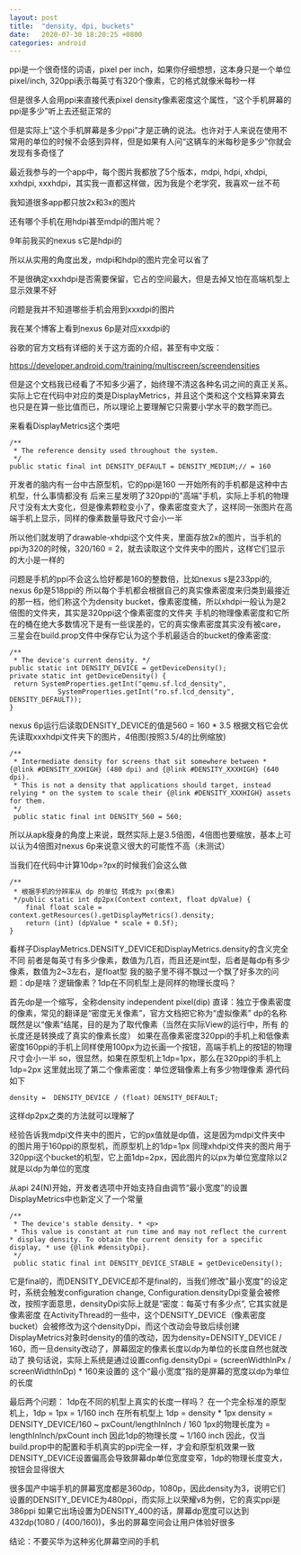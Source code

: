 ```yaml
---
layout: post
title:  "density, dpi, buckets"
date:   2020-07-30 18:20:25 +0800
categories: android
---
```

ppi是一个很奇怪的词语，pixel per inch，如果你仔细想想，这本身只是一个单位pixel/inch, 320ppi表示每英寸有320个像素，它的格式就像米每秒一样

但是很多人会用ppi来直接代表pixel density像素密度这个属性，“这个手机屏幕的ppi是多少”听上去还挺正常的

但是实际上“这个手机屏幕是多少ppi”才是正确的说法。也许对于人来说在使用不常用的单位的时候不会感到异样，但是如果有人问“这辆车的米每秒是多少”你就会发现有多奇怪了

  

最近我参与的一个app中，每个图片我都放了5个版本，mdpi, hdpi, xhdpi, xxhdpi, xxxhdpi，其实我一直都这样做，因为我是个老学究，我喜欢一丝不苟

我知道很多app都只放2x和3x的图片

还有哪个手机在用hdpi甚至mdpi的图片呢？

9年前我买的nexus s它是hdpi的

所以从实用的角度出发，mdpi和hdpi的图片完全可以省了

不是很确定xxxhdpi是否需要保留，它占的空间最大，但是去掉又怕在高端机型上显示效果不好

  

问题是我并不知道哪些手机会用到xxxdpi的图片

我在某个博客上看到nexus 6p是对应xxxdpi的

  

谷歌的官方文档有详细的关于这方面的介绍，甚至有中文版：

https://developer.android.com/training/multiscreen/screendensities

但是这个文档我已经看了不知多少遍了，始终理不清这各种名词之间的真正关系。实际上它在代码中对应的类是DisplayMetrics，并且这个类和这个文档算来算去
也只是在算一些比值而已，所以理论上要理解它只需要小学水平的数学而已。

  

来看看DisplayMetrics这个类吧

    /**  
     * The reference density used throughout the system. 
     */
    public static final int DENSITY_DEFAULT = DENSITY_MEDIUM;// = 160

开发者的脑内有一台中古原型机，它的ppi是160
一开始所有的手机都是这种中古机型，什么事情都没有
后来三星发明了320ppi的"高端"手机，实际上手机的物理尺寸没有太大变化，但是像素颗粒变小了，像素密度变大了，这样同一张图片在高端手机上显示，同样的像素数量导致尺寸会小一半

所以他们就发明了drawable-xhdpi这个文件夹，里面存放2x的图片，当手机的ppi为320的时候，320/160 = 2，就去读取这个文件夹中的图片，这样它们显示的大小是一样的

问题是手机的ppi不会这么恰好都是160的整数倍，比如nexus s是233ppi的, nexus 6p是518ppi的
所以每个手机都会根据自己的真实像素密度来归类到最接近的那一档，他们称这个为density bucket，像素密度桶，所以xhdpi一般认为是2倍图的文件夹，其实是320ppi这个像素密度的文件夹
手机的物理像素密度和它所在的桶在绝大多数情况下是有一些误差的，它的真实像素密度其实没有被care，三星会在build.prop文件中保存它认为这个手机最适合的bucket的像素密度:

    /**  
     * The device's current density. */
    public static int DENSITY_DEVICE = getDeviceDensity();
    private static int getDeviceDensity() {  
	 return SystemProperties.getInt("qemu.sf.lcd_density",  
	            SystemProperties.getInt("ro.sf.lcd_density", DENSITY_DEFAULT));  
	}
nexus  6p运行后读取DENSITY_DEVICE的值是560 = 160 * 3.5
根据文档它会优先读取xxxhdpi文件夹下的图片，4倍图(按照3.5/4的比例缩放)

    /**  
     * Intermediate density for screens that sit somewhere between * {@link #DENSITY_XXHIGH} (480 dpi) and {@link #DENSITY_XXXHIGH} (640 dpi).  
     * This is not a density that applications should target, instead relying * on the system to scale their {@link #DENSITY_XXXHIGH} assets for them.  
     */
     public static final int DENSITY_560 = 560;

所以从apk瘦身的角度上来说，既然实际上是3.5倍图，4倍图也要缩放，基本上可以认为4倍图对nexus 6p来说意义很大的可能性不高（未测试）

当我们在代码中计算10dp=?px的时候我们会这么做

    /**  
     * 根据手机的分辨率从 dp 的单位 转成为 px(像素)  
     */public static int dp2px(Context context, float dpValue) {  
        final float scale = context.getResources().getDisplayMetrics().density;  
        return (int) (dpValue * scale + 0.5f);  
    }

看样子DisplayMetrics.DENSITY_DEVICE和DisplayMetrics.density的含义完全不同
前者是每英寸有多少像素，数值为几百，而且还是int型，后者是每dp有多少像素，数值为2~3左右，是float型
我的脑子里不得不飘过一个飘了好多次的问题：dp是啥？逻辑像素？1dp在不同机型上是同样的物理长度吗？

首先dp是一个缩写，全称density independent pixel(dip)
直译：独立于像素密度的像素，常见的翻译是“密度无关像素”，官方文档把它称为“虚拟像素”
dp的名称既然是以“像素”结尾，目的是为了取代像素（当然在实际View的运行中，所有 的长度还是转换成了真实的像素长度）
如果在高像素密度320ppi的手机上和低像素密度160ppi的手机上同样使用100px为边长画一个按钮，高端手机上的按钮的物理尺寸会小一半
so，很显然，如果在原型机上1dp=1px，那么在320ppi的手机上1dp=2px
这里就出现了第二个像素密度：单位逻辑像素上有多少物理像素
源代码如下

    density =  DENSITY_DEVICE / (float) DENSITY_DEFAULT;

这样dp2px之类的方法就可以理解了

经验告诉我mdpi文件夹中的图片，它的px值就是dp值，这是因为mdpi文件夹中的图片用于160ppi的原型机，而原型机上的1dp=1px
同理xhdpi文件夹的图片用于320ppi这个bucket的机型，它上面1dp=2px，因此图片的以px为单位宽度除以2就是以dp为单位的宽度

从api 24(N)开始，开发者选项中开始支持自由调节“最小宽度”的设置
DisplayMetrics中也新定义了一个常量

    /**  
     * The device's stable density. * <p>  
     * This value is constant at run time and may not reflect the current * display density. To obtain the current density for a specific display, * use {@link #densityDpi}.  
     */
     public static final int DENSITY_DEVICE_STABLE = getDeviceDensity();

它是final的，而DENSITY_DEVICE却不是final的，当我们修改"最小宽度"的设定时，系统会触发configuration change, Configuration.densityDpi变量会被修改，按照字面意思，densityDpi实际上就是“密度：每英寸有多少点”, 它其实就是像素密度
在ActivityThread的一些中，这个DENSITY_DEVICE（像素密度bucket）会被修改为这个densityDpi，而这个改动会导致后续创建DisplayMetrics对象时density的值的改动，因为density=DENSITY_DEVICE / 160，而一旦density改动了，屏幕固定的像素长度以dp为单位的长度自然也就改动了
换句话说，实际上系统是通过设置config.densityDpi = (screenWidthInPx / screenWidthInDp) * 160来设置的
这个“最小宽度”指的是屏幕的宽度以dp为单位的长度

最后两个问题：
1dp在不同的机型上真实的长度一样吗？
在一个完全标准的原型机上，1dp = 1px = 1/160 inch
在所有机型上
1dp = density * 1px
density = DENSITY_DEVICE/160 ~ pxCount/lengthInInch / 160
1px的物理长度为 = lengthInInch/pxCount inch
因此1dp的物理长度 ~ 1/160 inch
因此，仅当build.prop中的配置和手机真实的ppi完全一样，才会和原型机效果一致
DENSITY_DEVICE设置偏高会导致屏幕dp单位宽度变窄，1dp的物理长度变大，按钮会显得很大

很多国产中端手机的屏幕宽度都是360dp，1080p，因此density为3，说明它们设置的DENSITY_DEVICE为480ppi，而实际上以荣耀v8为例，它的真实ppi是386ppi
如果它出场设置为DENSITY_400的话，屏幕dp宽度可以达到432dp(1080 / (400/160))，多出的屏幕空间会让用户体验好很多

结论：不要买华为这种劣化屏幕空间的手机